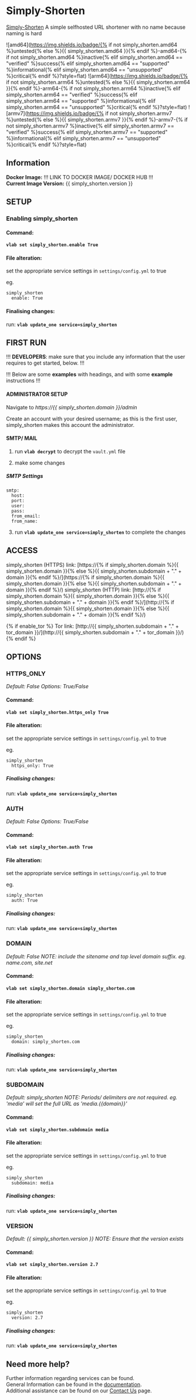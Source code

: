 # Simply-Shorten

[Simply-Shorten](https://github.com/draganczukp/simply-shorten) A simple selfhosted URL shortener with no name because naming is hard

![amd64](https://img.shields.io/badge/{% if not simply_shorten.amd64 %}untested{% else %}{{ simply_shorten.amd64 }}{% endif %}-amd64-{% if not simply_shorten.amd64 %}inactive{% elif simply_shorten.amd64 == "verified" %}success{% elif simply_shorten.amd64 == "supported" %}informational{% elif simply_shorten.amd64 == "unsupported" %}critical{% endif %}?style=flat)
![arm64](https://img.shields.io/badge/{% if not simply_shorten.arm64 %}untested{% else %}{{ simply_shorten.arm64 }}{% endif %}-arm64-{% if not simply_shorten.arm64 %}inactive{% elif simply_shorten.arm64 == "verified" %}success{% elif simply_shorten.arm64 == "supported" %}informational{% elif simply_shorten.arm64 == "unsupported" %}critical{% endif %}?style=flat)
![armv7](https://img.shields.io/badge/{% if not simply_shorten.armv7 %}untested{% else %}{{ simply_shorten.armv7 }}{% endif %}-armv7-{% if not simply_shorten.armv7 %}inactive{% elif simply_shorten.armv7 == "verified" %}success{% elif simply_shorten.armv7 == "supported" %}informational{% elif simply_shorten.armv7 == "unsupported" %}critical{% endif %}?style=flat)

## Information


**Docker Image:** !!! LINK TO DOCKER IMAGE/ DOCKER HUB !!! \
**Current Image Version:** {{ simply_shorten.version }}

## SETUP

### Enabling simply_shorten

#### Command:

**`vlab set simply_shorten.enable True`**

#### File alteration:

set the appropriate service settings in `settings/config.yml` to true

eg.
```
simply_shorten
  enable: True
```

#### Finalising changes:

run: **`vlab update_one service=simply_shorten`**

## FIRST RUN

!!! **DEVELOPERS**: make sure that you include any information that the user requires to get started, below. !!!

!!! Below are some **examples** with headings, and with some **example** instructions !!!

#### ADMINISTRATOR SETUP

Navigate to *https://{{ simply_shorten.domain }}/admin*

Create an account with your desired username; as this is the first user, simply_shorten makes this account the administrator.

#### SMTP/ MAIL

1. run **`vlab decrypt`** to decrypt the `vault.yml` file

2. make some changes


##### SMTP Settings
```
smtp:
  host:
  port:
  user:
  pass:
  from_email:
  from_name:
```

3. run **`vlab update_one service=simply_shorten`** to complete the changes


## ACCESS

simply_shorten (HTTPS) link: [https://{% if simply_shorten.domain %}{{ simply_shorten.domain }}{% else %}{{ simply_shorten.subdomain + "." + domain }}{% endif %}/](https://{% if simply_shorten.domain %}{{ simply_shorten.domain }}{% else %}{{ simply_shorten.subdomain + "." + domain }}{% endif %}/)
simply_shorten (HTTP) link: [http://{% if simply_shorten.domain %}{{ simply_shorten.domain }}{% else %}{{ simply_shorten.subdomain + "." + domain }}{% endif %}/](http://{% if simply_shorten.domain %}{{ simply_shorten.domain }}{% else %}{{ simply_shorten.subdomain + "." + domain }}{% endif %}/)

{% if enable_tor %}
Tor link: [http://{{ simply_shorten.subdomain + "." + tor_domain }}/](http://{{ simply_shorten.subdomain + "." + tor_domain }}/)
{% endif %}

## OPTIONS

### HTTPS_ONLY
*Default: False*
*Options: True/False*

#### Command:

**`vlab set simply_shorten.https_only True`**

#### File alteration:

set the appropriate service settings in `settings/config.yml` to true

eg.
```
simply_shorten
  https_only: True
```

##### Finalising changes:

run: **`vlab update_one service=simply_shorten`**

### AUTH
*Default: False*
*Options: True/False*

#### Command:

**`vlab set simply_shorten.auth True`**

#### File alteration:

set the appropriate service settings in `settings/config.yml` to true

eg.
```
simply_shorten
  auth: True
```

##### Finalising changes:

run: **`vlab update_one service=simply_shorten`**

### DOMAIN
*Default: False*
*NOTE: include the sitename and top level domain suffix. eg. name.com, site.net*

#### Command:

**`vlab set simply_shorten.domain simply_shorten.com`**

#### File alteration:

set the appropriate service settings in `settings/config.yml` to true

eg.
```
simply_shorten
  domain: simply_shorten.com
```

##### Finalising changes:

run: **`vlab update_one service=simply_shorten`**

### SUBDOMAIN
*Default: simply_shorten*
*NOTE: Periods/ delimiters are not required. eg. 'media' will set the full URL as 'media.{{domain}}'*

#### Command:

**`vlab set simply_shorten.subdomain media`**

#### File alteration:

set the appropriate service settings in `settings/config.yml` to true

eg.
```
simply_shorten
  subdomain: media
```

##### Finalising changes:

run: **`vlab update_one service=simply_shorten`**

### VERSION
*Default: {{  simply_shorten.version  }}*
*NOTE: Ensure that the version exists*

#### Command:

**`vlab set simply_shorten.version 2.7`**

#### File alteration:

set the appropriate service settings in `settings/config.yml` to true

eg.
```
simply_shorten
  version: 2.7
```

##### Finalising changes:

run: **`vlab update_one service=simply_shorten`**

## Need more help?
Further information regarding services can be found. \
General Information can be found in the [documentation](https://docs.vivumlab.com). \
Additional assistance can be found on our [Contact Us](https://docs.vivumlab.com/Contact-us) page.

